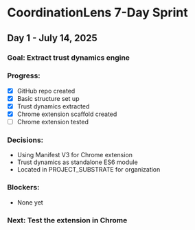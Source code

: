 # CoordinationLens 7-Day Sprint

## Day 1 - July 14, 2025
### Goal: Extract trust dynamics engine
### Progress:
- [x] GitHub repo created
- [x] Basic structure set up
- [x] Trust dynamics extracted
- [x] Chrome extension scaffold created
- [ ] Chrome extension tested

### Decisions:
- Using Manifest V3 for Chrome extension
- Trust dynamics as standalone ES6 module
- Located in PROJECT_SUBSTRATE for organization

### Blockers:
- None yet

### Next: Test the extension in Chrome
